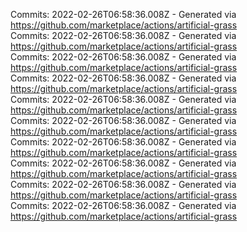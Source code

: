 Commits: 2022-02-26T06:58:36.008Z - Generated via https://github.com/marketplace/actions/artificial-grass
<br>
Commits: 2022-02-26T06:58:36.008Z - Generated via https://github.com/marketplace/actions/artificial-grass
<br>
Commits: 2022-02-26T06:58:36.008Z - Generated via https://github.com/marketplace/actions/artificial-grass
<br>
Commits: 2022-02-26T06:58:36.008Z - Generated via https://github.com/marketplace/actions/artificial-grass
<br>
Commits: 2022-02-26T06:58:36.008Z - Generated via https://github.com/marketplace/actions/artificial-grass
<br>
Commits: 2022-02-26T06:58:36.008Z - Generated via https://github.com/marketplace/actions/artificial-grass
<br>
Commits: 2022-02-26T06:58:36.008Z - Generated via https://github.com/marketplace/actions/artificial-grass
<br>
Commits: 2022-02-26T06:58:36.008Z - Generated via https://github.com/marketplace/actions/artificial-grass
<br>
Commits: 2022-02-26T06:58:36.008Z - Generated via https://github.com/marketplace/actions/artificial-grass
<br>
Commits: 2022-02-26T06:58:36.008Z - Generated via https://github.com/marketplace/actions/artificial-grass
<br>
